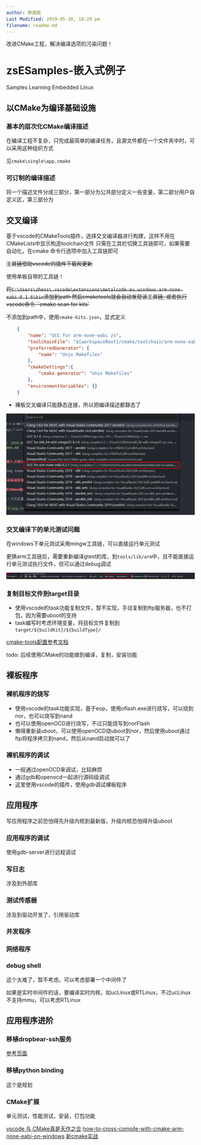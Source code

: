 ```yaml
---
author: 黎振胜
Last Modified: 2019-05-30, 10:29 pm
filename: readme.md
---
```


改进CMake工程，解决编译选项的污染问题！

# zsESamples-嵌入式例子

Samples Learning Embedded Linux

## 以CMake为编译基础设施

### 基本的层次化CMake编译描述

在编译工程不复杂，只完成最简单的编译任务，且源文件都在一个文件夹中时，可以采用这种组织方式

见`cmake\single\app.cmake`

### 可订制的编译描述

将一个描述文件分成三部分，第一部分为公共部分定义一些变量，第二部分用户自定义区，第三部分为

## 交叉编译

基于vscode的CMakeTools插件，选择交叉编译器进行构建，这样不用在CMakeLists中显示构造toolchain文件
只需在工具栏切换工具链即可，如果需要自动化，在cmake 命令行选项中加入工具链即可

~~工具链借助vscode的插件下载和更新~~

使用单板自带的工具链！

~~将`C:\Users\zhens\.vscode\extensions\metalcode-eu.windows-arm-none-eabi-0.1.6\bin`添加到path
然后cmaketools就会自动发现该工具链, 或者执行vscode命令 ``cmake scan for kits`~~

不添加到path中，使用`cmake-kits.json`，显式定义

```json
    {
        "name": "GCC for arm-none-eabi zs",
        "toolchainFile": "${workspaceRoot}/cmake/toolchain/arm-none-eabi.cmake",
        "preferredGenerator": {
            "name": "Unix Makefiles"
        },
        "cmakeSettings":{
            "cmake.generator": "Unix Makefiles"
        },
        "environmentVariables": {}
    }
```

- 裸板交叉编译只能静态连接，所以把编译描述都静态了

![](image/2019-06-22-23-43-09.png)

### 交叉编译下的单元测试问题

在windows下单元测试采用mingw工具链，可以直接运行单元测试

更换arm工具链后，需要重新编译gtest的库，到`tools/lib/arm`中，且不能直接运行单元测试执行文件，但可以通过debug调试

![](image/2019-06-22-23-56-26.png)

### 复制目标文件到target目录

- 使用vscode的task功能复制文件，暂不实现，手动复制到ftp服务器，也不打包，因为需要uboot的支持
- task编写时考虑环境变量，将目标文件复制到`target/${buildKit}/${buildType}/`

[cmake-tools配置参考文档](https://vector-of-bool.github.io/docs/vscode-cmake-tools/settings.html)

todo: 后续使用CMake的功能做到编译，复制，安装功能

## 裸板程序

### 裸机程序的烧写

- 使用vscode的task功能实现，基于eop，使用oflash.exe进行烧写，可以烧到nor，也可以烧写到nand
- 也可以使用openOCD进行烧写，不过只能烧写到norFlash
- 懒得重新装uboot，可以使用openOCD烧uboot到nor，然后使用uboot通过ftp将程序拷贝到nand，然后从nand启动就可以了

### 裸机程序的调试

- 一般通过openOCD来调试，比较麻烦
- 通过gdb和openocd一起进行源码级调试
- 这里使用vscode的插件，使用gdb调试裸板程序

## 应用程序

写应用程序之前恐怕得先升级内核到最新版，升级内核恐怕得升级uboot

### 应用程序的调试

使用gdb-server进行远程调试

### 写日志

涉及到外部库

### 测试传感器

涉及到驱动开发了，引用驱动库

### 并发程序

### 网络程序

### debug shell

这个太难了，暂不考虑。可以考虑部署一个中间件了

如果是实时中间件的话，要编译实时内核，如ucLinux或RTLinux，不过ucLinux不支持mmu，可以考虑RTLinux

## 应用程序进阶

### 移植dropbear-ssh服务

[参考页面](https://blog.csdn.net/alangdangjia/article/details/8736872)

### 移植python binding

这个是规划

### CMake扩展

单元测试，性能测试，安装，打包功能

[vscode 与 CMake真是天作之合](https://zhuanlan.zhihu.com/p/52874931)
[how-to-cross-compile-with-cmake-arm-none-eabi-on-windows](https://stackoverflow.com/questions/43781207/how-to-cross-compile-with-cmake-arm-none-eabi-on-windows)
[新cmake实战](https://www.jianshu.com/p/aaa19816f7ad)
